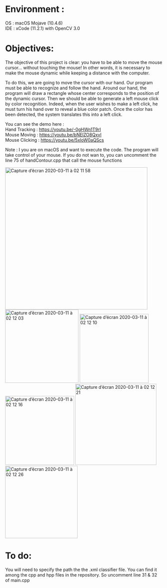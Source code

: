 # Environment :

OS : macOS Mojave (10.4.6)  
IDE :  xCode (11.2.1) with OpenCV 3.0

# Objectives: 

The objective of this project is clear: you have to be able to move the mouse cursor... without touching the mouse!
In other words, it is necessary to make the mouse dynamic while keeping a distance with the computer.

To do this, we are going to move the cursor with our hand. Our program must be able to recognize and follow the hand. Around our hand, the program will draw a rectangle whose center corresponds to the position of the dynamic cursor.
Then we should be able to generate a left mouse click by color recognition.
Indeed, when the user wishes to make a left click, he must turn his hand over to reveal a blue color patch. Once the color has been detected, the system translates this into a left click.

You can see the demo here :  
Hand Tracking : https://youtu.be/-0gHWn1T9rI   
Mouse Moving : https://youtu.be/bNElZO8QxvI  
Mouse Clicking : https://youtu.be/5xloW0aQScs    

Note : I you are on macOS and want to execute the code. The program will take control of your mouse. If you do not wan to, you can uncomment the line 75 of handContour.cpp that call the mouse functions

<img width="456" alt="Capture d’écran 2020-03-11 à 02 11 58" src="https://user-images.githubusercontent.com/19905396/76372557-18000c80-633e-11ea-92da-4fbc08cda44c.png">
<img width="235" alt="Capture d’écran 2020-03-11 à 02 12 03" src="https://user-images.githubusercontent.com/19905396/76372564-1b939380-633e-11ea-8e0a-e6b97fbfe393.png">
<img width="221" alt="Capture d’écran 2020-03-11 à 02 12 10" src="https://user-images.githubusercontent.com/19905396/76372565-1cc4c080-633e-11ea-9d11-28a5b9d0ef90.png">
<img width="221" alt="Capture d’écran 2020-03-11 à 02 12 16" src="https://user-images.githubusercontent.com/19905396/76372566-1d5d5700-633e-11ea-84a7-dc98086b5792.png">
<img width="260" alt="Capture d’écran 2020-03-11 à 02 12 21" src="https://user-images.githubusercontent.com/19905396/76372568-1df5ed80-633e-11ea-8699-49d5a32814a6.png">
<img width="232" alt="Capture d’écran 2020-03-11 à 02 12 26" src="https://user-images.githubusercontent.com/19905396/76372569-1e8e8400-633e-11ea-9903-0074fed86f84.png">

# To do:
You will need to specify the path the the .xml classifier file. You can find it among the cpp and hpp files in the repository. So uncomment line 31 & 32 of main.cpp
